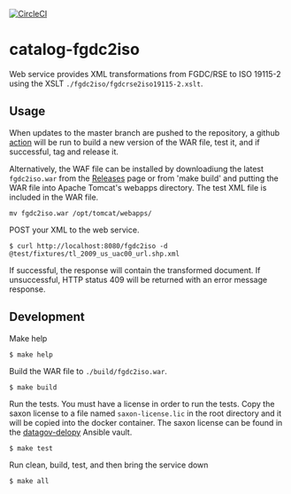[![CircleCI](https://circleci.com/gh/GSA/catalog-fgdc2iso.svg?style=svg)](https://circleci.com/gh/GSA/catalog-fgdc2iso)

# catalog-fgdc2iso

Web service provides XML transformations from FGDC/RSE to ISO 19115-2 using the XSLT
`./fgdc2iso/fgdcrse2iso19115-2.xslt`. 


## Usage

When updates to the master branch are pushed to the repository, a github [action](https://github.com/GSA/datagov-deploy/actions) will be run to
build a new version of the WAR file, test it, and if successful, tag and release it.

Alternatively, the WAF file can be installed by downloadiung the latest `fgdc2iso.war`
from the [Releases](https://github.com/GSA/catalog-fgdc2iso/releases/latest) page or from 'make build' and putting the
WAR file into Apache Tomcat's webapps directory. The test XML file is included in the WAR file.

    mv fgdc2iso.war /opt/tomcat/webapps/

POST your XML to the web service.

    $ curl http://localhost:8080/fgdc2iso -d @test/fixtures/tl_2009_us_uac00_url.shp.xml

If successful, the response will contain the transformed document. If
unsuccessful, HTTP status 409 will be returned with an error message response.


## Development

Make help

    $ make help

Build the WAR file to `./build/fgdc2iso.war`.

    $ make build

Run the tests. You must have a license in order to run the tests. Copy the saxon
license to a file named `saxon-license.lic` in the root directory and it will be copied into
the docker container. The saxon license can be found in the [datagov-delopy](https://github.com/GSA/datagov-deploy/) Ansible vault.

    $ make test

Run clean, build, test, and then bring the service down

    $ make all
